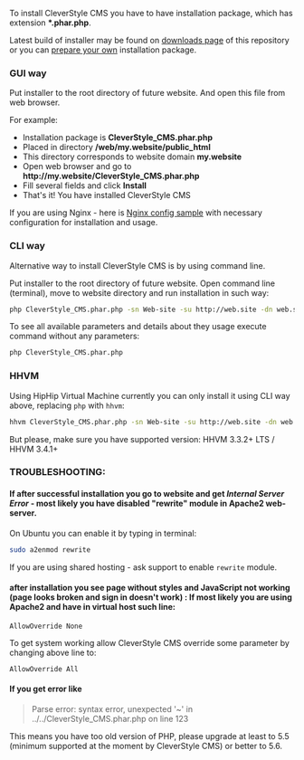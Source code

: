 To install CleverStyle CMS you have to have installation package, which has extension **\*.phar.php**.

Latest build of installer may be found on [downloads page](/docs/Download-installation-packages) of this repository or you can [prepare your own](/docs/Installer-builder) installation package.

### GUI way
Put installer to the root directory of future website. And open this file from web browser.

For example:
* Installation package is **CleverStyle_CMS.phar.php**
* Placed in directory **/web/my.website/public_html**
* This directory corresponds to website domain **my.website**
* Open web browser and go to **http\://my.website/CleverStyle_CMS.phar.php**
* Fill several fields and click **Install**
* That's it! You have installed CleverStyle CMS

If you are using Nginx - here is [Nginx config sample](/docs/Nginx-config-sample) with necessary configuration for installation and usage.

### CLI way
Alternative way to install CleverStyle CMS is by using command line.

Put installer to the root directory of future website. Open command line (terminal), move to website directory and run installation in such way:
```bash
php CleverStyle_CMS.phar.php -sn Web-site -su http://web.site -dn web.site -du web.site -dp pass -ae admin@web.site -ap pass
```

To see all available parameters and details about they usage execute command without any parameters:
```bash
php CleverStyle_CMS.phar.php
```

### HHVM
Using HipHip Virtual Machine currently you can only install it using CLI way above, replacing `php` with `hhvm`:
```bash
hhvm CleverStyle_CMS.phar.php -sn Web-site -su http://web.site -dn web.site -du web.site -dp pass -ae admin@web.site -ap pass
```

But please, make sure you have supported version: HHVM 3.3.2+ LTS / HHVM 3.4.1+

### TROUBLESHOOTING:

#### If after successful installation you go to website and get *Internal Server Error* - most likely you have disabled "rewrite" module in Apache2 web-server.

On Ubuntu you can enable it by typing in terminal:
```bash
sudo a2enmod rewrite
```
If you are using shared hosting - ask support to enable `rewrite` module.

#### after installation you see page without styles and JavaScript not working (page looks broken and sign in doesn't work) : If most likely you are using Apache2 and have in virtual host such line:
```
AllowOverride None
```
To get system working allow CleverStyle CMS override some parameter by changing above line to:
```
AllowOverride All
```

#### If you get error like

> Parse error: syntax error, unexpected '~' in ../../CleverStyle_CMS.phar.php on line 123

This means you have too old version of PHP, please upgrade at least to 5.5 (minimum supported at the moment by CleverStyle CMS) or better to 5.6.
